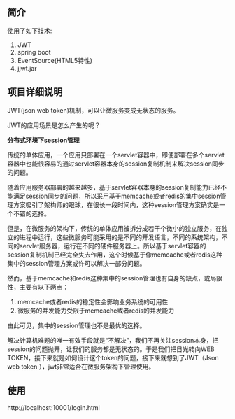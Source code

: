 ## 简介
使用了如下技术:
1. JWT
2. spring boot
3. EventSource(HTML5特性)
4. jjwt.jar

## 项目详细说明
JWT(json web token)机制，可以让微服务变成无状态的服务。

JWT的应用场景是怎么产生的呢？

**分布式环境下session管理**

传统的单体应用，一个应用只部署在一个servlet容器中，即便部署在多个servlet容器中也能很容易的通过servlet容器本身的session复制机制来解决session同步的问题。

随着应用服务器部署的越来越多，基于servlet容器本身的session复制能力已经不能满足session同步的问题，所以采用基于memcache或者redis的集中session管理方案吸引了架构师的眼球，在很长一段时间内，这种session管理方案确实是一个不错的选择。

但是，在微服务的架构下，传统的单体应用被拆分成若干个微小的独立服务，在独立的进程中运行，这些微服务可能采用的是不同的开发语言，不同的系统架构，不同的servlet服务器，运行在不同的硬件服务器上。所以基于servlet容器的session复制机制已经完全失去作用，这个时候基于像memcache或者redis这种集中的session管理方案或许可以解决一部分问题。
	
然而，基于memcache和redis这种集中的session管理也有自身的缺点，或局限性，主要有以下两点：  
1)	memcache或者redis的稳定性会影响业务系统的可用性  
2)	微服务的并发能力受限于memcache或者redis的并发能力


由此可见，集中的session管理也不是最优的选择。

解决计算机难题的唯一有效手段就是“不解决”，我们不再关注session本身，把session的问题抛开，让我们的服务都是无状态的。于是我们把目光转向WEB TOKEN，接下来就是如何设计这个token的问题，接下来就想到了JWT（Json web token ），jwt非常适合在微服务架构下管理使用。

## 使用
http://localhost:10001/login.html
